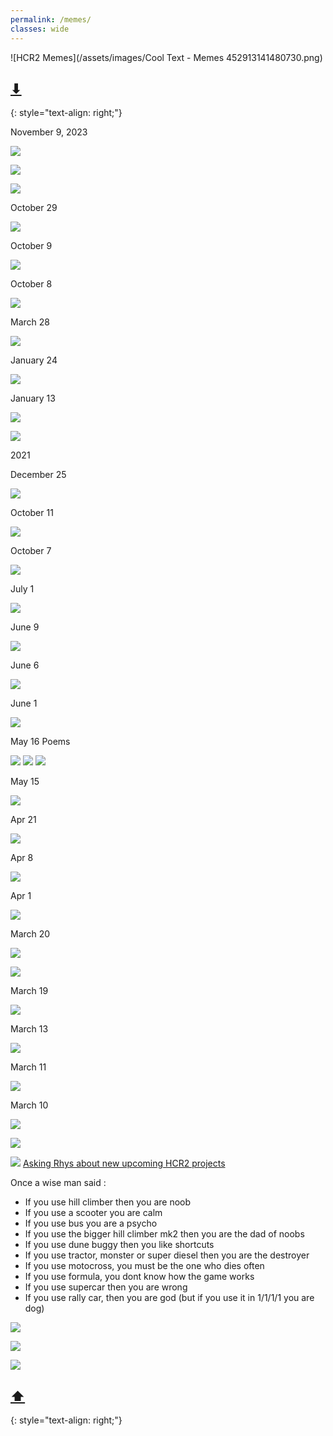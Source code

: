 ```yaml
---
permalink: /memes/  
classes: wide
---
```

![HCR2 Memes](/assets/images/Cool Text - Memes 452913141480730.png)  

##  [⬇](#bottom)  
{: style="text-align: right;"}  


November 9, 2023

![](https://cdn.discordapp.com/attachments/1169899135554568263/1171602085712777267/Screenshot_20231106_115307_Discord.jpg)  

![](https://cdn.discordapp.com/attachments/929673674053812225/1165766359125332058/Screenshot_20231022172831.png)  

![](https://cdn.discordapp.com/attachments/929673674053812225/1171030410600382525/image.png)  

October 29  

![](https://cdn.discordapp.com/attachments/818873983603572777/1036008186731315301/9LTCBUK.png?ex=65f5fbcf&is=65e386cf&hm=3afd4b24634ab1e52829af21259eae5ba26b77fd52e083d06f2fbcef9b93c049&)  

October 9 

![](https://images-ext-2.discordapp.net/external/qmlQnofTeR4SXvPaLvLOvb-3VbGLJsQ7pVhx9zOgQeY/https/i.imgflip.com/6wawbw.jpg)  

October 8

![](https://images-ext-1.discordapp.net/external/ugb-yfzFL9Iheoq9qOoi76iKp2Kl0D9mG7nc0OD3TIs/https/i.imgflip.com/6oywdv.jpg)

March 28

![](https://media.discordapp.net/attachments/750874271022317678/958063242880635031/IMG_8636.jpg?ex=65f8816d&is=65e60c6d&hm=6012cbd0bd340890b6193eaeb0cc27baa1e8ca008604b8ed0708dce8fb19f4a7&)  

January 24

![](https://ibb.co/TvvVMC0)  

January 13

![](https://cdn.discordapp.com/attachments/850185353188999210/935298604204195890/Untitled_117.png)

![](https://media.discordapp.net/attachments/893418376687411210/931193210502512770/spud2.png)

2021

December 25

![](https://images-ext-2.discordapp.net/external/lQ0PWa2kH57ZpoNtHq5_XwoaZzWs8ao6jH-8E7Z7BXg/https/i.imgur.com/dPSEmmO.png)

October 11

![](https://cdn.discordapp.com/attachments/795615515917418496/897052427184918538/Screenshot_20210310-234430_Meme_Generator_Free.jpg)

October 7

![](https://media.discordapp.net/attachments/855048807288012821/895697163064061962/FB_IMG_16336210674442041.jpg)

July 1

![](https://images-ext-2.discordapp.net/external/gEfNgchM3JiP57IIvqPQmwceVWQRoHJLIYHVHIVn-fE/https/i.imgur.com/T1V59A9.png)

June 9  

![](https://cdn.discordapp.com/attachments/851788477506912266/851791708944334858/Screenshot_20210308-145951_Meme_Generator_Free.jpg)

June 6  

![](https://media.discordapp.net/attachments/802790231861624832/850931128704958474/Shark-CC.png?width=926&height=653)  

June 1  

![](https://cdn.discordapp.com/attachments/644277203273515012/849305059993059328/This_Is_The_Worst_Day_Of_My_Life_01062021171457.jpg)


May 16 Poems  

![](https://cdn.discordapp.com/attachments/616461538978693141/843611482997653524/image0.jpg)
![](https://cdn.discordapp.com/attachments/616461538978693141/843611483223883796/image1.jpg)
![](https://cdn.discordapp.com/attachments/616461538978693141/843611483514077224/image2.jpg)

May 15  

![](https://cdn.discordapp.com/attachments/840392851401080853/841935811218112532/46p4qo.jpg)

Apr 21  

![](https://cdn.discordapp.com/attachments/763397735172669441/834384160176209990/Tractor_Wars.jpg)

Apr 8  

![](https://cdn.discordapp.com/attachments/644277203273515012/829825284299554846/Bill_Gates_Amazing_and_Exciting_Things_08042021230915.jpg)

Apr 1  

![](https://i.imgur.com/yFA2Qox_d.webp?maxwidth=640&shape=thumb&fidelity=medium)

March 20  

![](https://cdn.discordapp.com/attachments/815339738823131236/823005235064733726/Screenshot_20210320-200954_Discord.jpg)

![](https://cdn.discordapp.com/attachments/815339738823131236/822973914451804190/20210321_001745.jpg)

March 19  

![](https://cdn.discordapp.com/attachments/802790231861624832/822345687802183710/Pot-of-Gold.gif)

March 13  

![](https://cdn.discordapp.com/attachments/644277203273515012/820312574276796416/He_is_Speaking_the_Language_of_the_Gods_13032021160908.jpg)

March 11

![](https://cdn.discordapp.com/attachments/815339738823131236/819468266677469264/Screenshot_20210310-234217_Meme_Generator_Free.jpg)

March 10

![](https://media.discordapp.net/attachments/776083600696934471/816067216343957514/4zz3pu.jpg)

![](https://i.imgur.com/dTtnesP.gif)

![](https://cdn.discordapp.com/attachments/766651321490604042/818872730799571005/The_Scariest_Things_On_Earth_09032021164744.jpg)
[Asking  Rhys about new upcoming HCR2 projects](https://cdn.discordapp.com/attachments/818819260381134918/818865842510102548/rhys_in_his_full_form.mp4)

Once a wise man said :
- If you use hill climber then you are noob
- If you use a scooter you are calm
- If you use bus you are a psycho
- If you use the bigger hill climber mk2 then you are the dad of noobs 
- If you use dune buggy then you like shortcuts
- If you use tractor, monster or super diesel then you are the destroyer
- If you use motocross, you must be the one who dies often
- If you use formula, you dont know how the game works
- If you use supercar then you are wrong
- If you use rally car, then you are god (but if you use it in 1/1/1/1 you are dog)


![](https://cdn.discordapp.com/attachments/818819260381134918/818884185615368262/Screenshot_20210309-163313_Meme_Generator_Free.jpg)

![](https://cdn.discordapp.com/attachments/815339738823131236/818251498672357376/Screenshot_20210307-223910_Meme_Generator_Free.jpg)

![](https://cdn.discordapp.com/attachments/777125510798245898/811982316099600404/server.jpg)

<a name="bottom"></a>  
## [⬆](#top)  
{: style="text-align: right;"}
